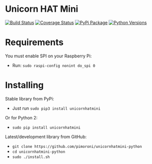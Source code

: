 # Unicorn HAT Mini

[![Build Status](https://travis-ci.com/pimoroni/unicornhatmini-python.svg?branch=master)](https://travis-ci.com/pimoroni/unicornhatmini-python)
[![Coverage Status](https://coveralls.io/repos/github/pimoroni/unicornhatmini-python/badge.svg?branch=master)](https://coveralls.io/github/pimoroni/unicornhatmini-python?branch=master)
[![PyPi Package](https://img.shields.io/pypi/v/unicornhatmini.svg)](https://pypi.python.org/pypi/unicornhatmini)
[![Python Versions](https://img.shields.io/pypi/pyversions/unicornhatmini.svg)](https://pypi.python.org/pypi/unicornhatmini)

# Requirements

You must enable SPI on your Raspberry Pi:

* Run: `sudo raspi-config nonint do_spi 0`

# Installing

Stable library from PyPi:

* Just run `sudo pip3 install unicornhatmini`

Or for Python 2:

* `sudo pip install unicornhatmini`

Latest/development library from GitHub:

* `git clone https://github.com/pimoroni/unicornhatmini-python`
* `cd unicornhatmini-python`
* `sudo ./install.sh`

